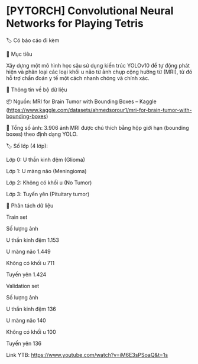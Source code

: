 # [PYTORCH] Convolutional Neural Networks for Playing Tetris

🏷️ Có báo cáo đi kèm

🎯 Mục tiêu

Xây dựng một mô hình học sâu sử dụng kiến trúc YOLOv10 để tự động phát hiện và phân loại các loại khối u não từ ảnh chụp cộng hưởng từ (MRI), từ đó hỗ trợ chẩn đoán y tế một cách nhanh chóng và chính xác.

📂 Thông tin về bộ dữ liệu

📦 Nguồn: MRI for Brain Tumor with Bounding Boxes – Kaggle (https://www.kaggle.com/datasets/ahmedsorour1/mri-for-brain-tumor-with-bounding-boxes)


📸 Tổng số ảnh: 3.906 ảnh MRI được chú thích bằng hộp giới hạn (bounding boxes) theo định dạng YOLO.

🏷️ Số lớp (4 lớp):

Lớp 0: U thần kinh đệm (Glioma)

Lớp 1: U màng não (Meningioma)

Lớp 2: Không có khối u (No Tumor)

Lớp 3: Tuyến yên (Pituitary tumor)

🔢 Phân tách dữ liệu

Train set

Số lượng ảnh

U thần kinh đệm	1.153

U màng não	1.449

Không có khối u	711

Tuyến yên	1.424

Validation set

Số lượng ảnh

U thần kinh đệm	136

U màng não	140

Không có khối u	100

Tuyến yên	136

Link YTB: https://www.youtube.com/watch?v=iM6E3sPSoaQ&t=1s

